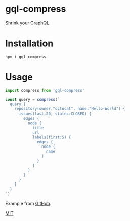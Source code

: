 # gql-compress

Shrink your GraphQL

# Installation

`npm i gql-compress`

# Usage

```javascript
import compress from 'gql-compress'

const query = compress(`
  query {
    repository(owner:"octocat", name:"Hello-World") {
      issues(last:20, states:CLOSED) {
        edges {
          node {
            title
            url
            labels(first:5) {
              edges {
                node {
                  name
                }
              }
            }
          }
        }
      }
    }
  }
`)
```

Example from [GitHub](https://developer.github.com/v4/guides/forming-calls/).

[MIT](./LICENSE.md)
